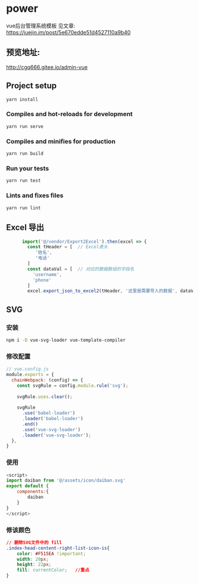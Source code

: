 # power
vue后台管理系统模板
见文章: https://juejin.im/post/5e670edde51d4527110a9b40
## 预览地址: 
http://cgq666.gitee.io/admin-vue
## Project setup
```
yarn install
```

### Compiles and hot-reloads for development
```
yarn run serve
```

### Compiles and minifies for production
```
yarn run build
```

### Run your tests
```
yarn run test
```

### Lints and fixes files
```
yarn run lint
```
## Excel 导出
```javascript
      import('@/vendor/Export2Excel').then(excel => {
        const tHeader = [  // Excel表头
           '姓名',
           '电话'
        ]
        const dataVal = [  // 对应的数据数组的字段名
          'username',
          'phone'
        ]
        excel.export_json_to_excel2(tHeader, '这里是需要导入的数据', dataVal, '导出后的文件名称')
```
## SVG
### 安装
```bash
npm i -D vue-svg-loader vue-template-compiler
```
### 修改配置
```javascript
// vue.config.js
module.exports = {
  chainWebpack: (config) => {
    const svgRule = config.module.rule('svg');
 
    svgRule.uses.clear();
 
    svgRule
      .use('babel-loader')
      .loader('babel-loader')
      .end()
      .use('vue-svg-loader')
      .loader('vue-svg-loader');
  },
}
```
### 使用
```javascript
<script>
import daiban from '@/assets/icon/daiban.svg'
export default {
    components:{
        daiban
    }
}
</script>
```
### 修该颜色
```css
// 删除SVG文件中的 fill 
.index-head-centent-right-list-icon-is{
    color: #F515EA !important;
    width: 20px;
    height: 22px;
    fill: currentColor;   //重点
}
```
